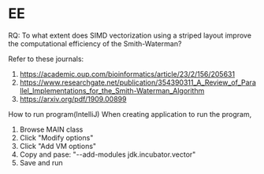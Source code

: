 # EE
RQ: To what extent does SIMD vectorization using a striped layout improve the computational efficiency of the Smith-Waterman?

Refer to these journals:
1. https://academic.oup.com/bioinformatics/article/23/2/156/205631
2. https://www.researchgate.net/publication/354390311_A_Review_of_Parallel_Implementations_for_the_Smith-Waterman_Algorithm
3. https://arxiv.org/pdf/1909.00899

How to run program(IntelliJ)
When creating application to run the program, 
1. Browse MAIN class 
2. Click "Modify options"
3. Click "Add VM options"
4. Copy and pase: "--add-modules jdk.incubator.vector"
5. Save and run